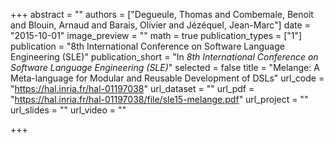 +++
abstract = ""
authors = ["Degueule, Thomas and Combemale, Benoit and Blouin, Arnaud and Barais, Olivier and Jézéquel, Jean-Marc"]
date = "2015-10-01"
image_preview = ""
math = true
publication_types = ["1"]
publication = "8th International Conference on Software Language Engineering (SLE)"
publication_short = "In *8th International Conference on Software Language Engineering (SLE)*"
selected = false
title = "Melange: A Meta-language for Modular and Reusable Development of DSLs"
url_code = "https://hal.inria.fr/hal-01197038"
url_dataset = ""
url_pdf = "https://hal.inria.fr/hal-01197038/file/sle15-melange.pdf"
url_project = ""
url_slides = ""
url_video = ""

+++
